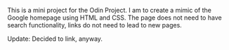 This is a mini project for the Odin Project. I am to create a mimic of the Google homepage using HTML and CSS. The page does not need to have search functionality, links do not need to lead to new pages.


Update: Decided to link, anyway.
